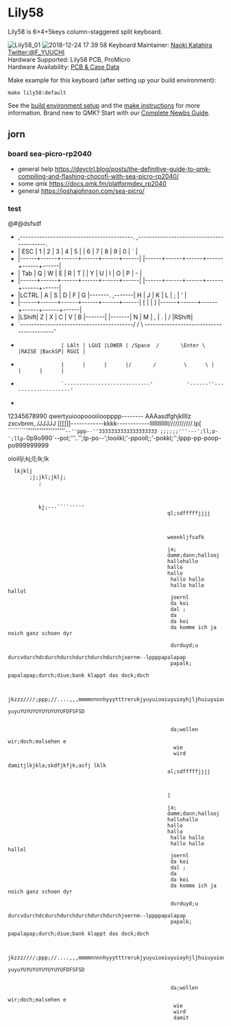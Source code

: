 # Lily58

Lily58 is 6×4+5keys column-staggered split keyboard.

![Lily58_01](https://user-images.githubusercontent.com/6285554/50394214-72479880-079f-11e9-9d91-33fdbf1d7715.jpg)
![2018-12-24 17 39 58](https://user-images.githubusercontent.com/6285554/50394779-05360200-07a3-11e9-82b5-066fd8907ecf.png)
Keyboard Maintainer: [Naoki Katahira](https://github.com/kata0510/) [Twitter:@F_YUUCHI](https://twitter.com/F_YUUCHI)  
Hardware Supported: Lily58 PCB, ProMicro  
Hardware Availability: [PCB & Case Data](https://github.com/kata0510/Lily58)

Make example for this keyboard (after setting up your build environment):

    make lily58:default

See the [build environment setup](https://docs.qmk.fm/#/getting_started_build_tools) and the [make instructions](https://docs.qmk.fm/#/getting_started_make_guide) for more information. Brand new to QMK? Start with our [Complete Newbs Guide](https://docs.qmk.fm/#/newbs).



## jorn

### board sea-picro-rp2040
- general help <https://devctrl.blog/posts/the-definitive-guide-to-qmk-compiling-and-flashing-chocofi-with-sea-picro-rp2040/>
- some qmk <https://docs.qmk.fm/platformdev_rp2040>
- general <https://joshajohnson.com/sea-picro/>

###  test
@#$@$dsfsdf


 * ,-----------------------------------------.                    ,-----------------------------------------.
 * | ESC  |   1  |   2  |   3  |   4  |   5  |                    |   6  |   7  |   8  |   9  |   0  |  `   |
 * |------+------+------+------+------+------|                    |------+------+------+------+------+------|
 * | Tab  |   Q  |   W  |   E  |   R  |   T  |                    |   Y  |   U  |   I  |   O  |   P  |  -   |
 * |------+------+------+------+------+------|                    |------+------+------+------+------+------|
 * |LCTRL |   A  |   S  |   D  |   F  |   G  |-------.    ,-------|   H  |   J  |   K  |   L  |   ;  |  '   |
 * |------+------+------+------+------+------|   [   |    |    ]  |------+------+------+------+------+------|
 * |LShift|   Z  |   X  |   C  |   V  |   B  |-------|    |-------|   N  |   M  |   ,  |   .  |   /  |RShift|
 * `-----------------------------------------/       /     \      \-----------------------------------------'
 *                   | LAlt | LGUI |LOWER | /Space  /       \Enter \  |RAISE |BackSP| RGUI |
 *                   |      |      |      |/       /         \      \ |      |      |      |
 *                   `----------------------------'           '------''--------------------'
*                   



12345678990
qwertyuioopoooiiioopppp--------
AAAasdfghjkllllz
zxcvbnm,./JJJJJ      [[[]]]------------kkkk------------lllllllllllll///////////.lp[ ``````````'''''''''''''''''''''``--''ppp--''3333333333333333333 ;;;;;;'''---';ll;p-';llp-``0p9o990`--pol;'''..'';lp-po--';looiikl;'-ppooll;;'-pokkl;'';lppp-pp-poop-po999999999

oioilljl;kj;l];lk;lk 


 
 
  
  







 
 
 
 
 
      lkjklj
           ;j;jkl;jklj;
              ;
              
              
              
              kj;---````'''''
                                                        ql;sdfffffjjjj
                                                        
                                                        
                                                        
                                                        weeekljfsafk
                                                        
                                                        ja;
                                                        damm;dann;hallooj
                                                        hallohallo
                                                        hallo
                                                        hallo
                                                         hallo hallo
                                                         hallo hallo hallol
                                                         joernl
                                                         da koi
                                                         dal ;
                                                         da
                                                         da koi
                                                         da komme ich ja noich ganz schoen dyr
                                                         
                                                         durduyd;u
                                                         durcvdurchdcdurchdurchdurchdurchdurchjoernm--lppppapalapap
                                                         papalk;
                                                         papalapap;durch;diue;bank klappt das dock;doch
                                                         
                                                         
                                                         jkzzz////;ppp;//....,,,mmmmnnnnhyyytttrerukjyuyuiooiuyuioyhjljhuiuyuiouyuiuyuiuyuyuiuyyiiooiuyuio
                                                         yuyuYUYUYUYUYUYUYUFDFSFSD
                                                         
                                                         
                                                         da;wollen
                                                          wir;doch;malsehen e
                                                          wie
                                                          wird
                                                          damitjlkjkla;skdfjkfjk;asfj lklk
                                                        al;sdfffffjjjj
                                                        
                                                        
                                                        
                                                        ]
                                                        
                                                        ja;
                                                        damm;dann;hallooj
                                                        hallohallo
                                                        hallo
                                                        hallo
                                                         hallo hallo
                                                         hallo hallo hallol
                                                         joernl
                                                         da koi
                                                         dal ;
                                                         da
                                                         da koi
                                                         da komme ich ja noich ganz schoen dyr
                                                         
                                                         durduyd;u
                                                         durcvdurchdcdurchdurchdurchdurchdurchjoernm--lppppapalapap
                                                         papalk;
                                                         papalapap;durch;diue;bank klappt das dock;doch
                                                         
                                                         
                                                         jkzzz////;ppp;//....,,,mmmmnnnnhyyytttrerukjyuyuiooiuyuioyhjljhuiuyuiouyuiuyuiuyuyuiuyyiiooiuyuio
                                                         yuyuYUYUYUYUYUYUYUFDFSFSD
                                                         
                                                         
                                                         da;wollen
                                                          wir;doch;malsehen e
                                                          wie
                                                          wird
                                                          damit
